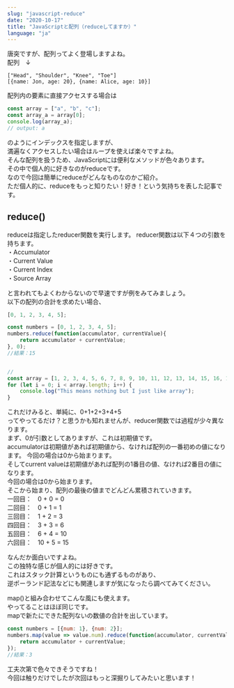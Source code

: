 ```yaml
---
slug: "javascript-reduce"
date: "2020-10-17"
title: "JavaScriptと配列（reduceしてますか）"
language: "ja"
---
```


唐突ですが、配列ってよく登場しますよね。  
配列　↓
```
["Head", "Shoulder", "Knee", "Toe"] 
[{name: Jon, age: 20}, {name: Alice, age: 10}]  
```
配列内の要素に直接アクセスする場合は  
```javascript
const array = ["a", "b", "c"];
const array_a = array[0];
console.log(array_a);
// output: a
```
のようにインデックスを指定しますが、  
満遍なくアクセスしたい場合はループを使えば楽々ですよね。  
そんな配列を扱うため、JavaScriptには便利なメソッドが色々あります。  
その中で個人的に好きなのがreduceです。  
なので今回は簡単にreduceがどんなものなのかご紹介。  
ただ個人的に、reduceをもっと知りたい！好き！という気持ちを表した記事です。

## reduce()

reduceは指定したreducer関数を実行します。
reducer関数は以下４つの引数を持ちます。  
・Accumulator   
・Current Value   
・Current Index   
・Source Array

と言われてもよくわからないので早速ですが例をみてみましょう。  
以下の配列の合計を求めたい場合、  
```javascript
[0, 1, 2, 3, 4, 5];
```
```javascript
const numbers = [0, 1, 2, 3, 4, 5];
numbers.reduce(function(accumulator, currentValue){
    return accumulator + currentValue;
}, 0);
//結果：15
```

```javascript

//
const array = [1, 2, 3, 4, 5, 6, 7, 8, 9, 10, 11, 12, 13, 14, 15, 16, 17, 18, 19, 20, 21, 22, 23, 24];
for (let i = 0; i < array.length; i++) {
    console.log("This means nothing but I just like array");
}
```

これだけみると、単純に、0+1+2+3+4+5  
ってやってるだけ？と思うかも知れませんが、reducer関数では過程が少々異なります。  
まず、0が引数としてありますが、これは初期値です。  
accumulatorは初期値があれば初期値から、なければ配列の一番初めの値になります。
今回の場合は0から始まります。  
そしてcurrent valueは初期値があれば配列の1番目の値、なければ2番目の値になります。  
今回の場合は0から始まります。  
そこから始まり、配列の最後の値までどんどん累積されていきます。  
一回目：　0 + 0 = 0  
二回目：　0 + 1 = 1  
三回目：　1 + 2 = 3  
四回目：　3 + 3 = 6  
五回目：　6 + 4 = 10  
六回目：　10 + 5 = 15  

なんだか面白いですよね。  
この独特な感じが個人的には好きです。  
これはスタック計算というものにも通ずるものがあり、  
逆ポーランド記法などにも関連しますが気になったら調べてみてください。  

map()と組み合わせてこんな風にも使えます。  
やってることはほぼ同じです。  
mapで新たにできた配列ないの数値の合計を出しています。
```javascript
const numbers = [{num: 1}, {num: 2}];
numbers.map(value => value.num).reduce(function(accumulator, currentValue){
    return accumulator + currentValue;
});
//結果：3
```
工夫次第で色々できそうですね！  
今回は触りだけでしたが次回はもっと深掘りしてみたいと思います！  
